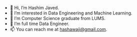 - 👋 Hi, I’m Hashim Javed.
- 👀 I’m interested in Data Engineering and Machine Learning.
- 🌱 I’m Computer Science graduate from LUMS.
- 💞️ I’m full time Data Engineer.
- 📫 You can reach me at hashawaji@gmail.com.
